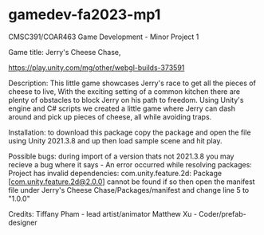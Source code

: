 # gamedev-fa2023-mp1
CMSC391/COAR463 Game Development - Minor Project 1

Game title: Jerry's Cheese Chase,

<https://play.unity.com/mg/other/webgl-builds-373591>

Description: This little game showcases Jerry's race to get all the pieces of cheese to live, With the exciting setting of a common kitchen there are plenty of obstacles to block Jerry on his path to freedom. Using Unity's engine and C# scripts we created a little game where Jerry can dash around and pick up pieces of cheese, all while avoiding traps. 

Installation: to download this package copy the package and open the file using Unity 2021.3.8 and up
then load sample scene and hit play.

Possible bugs: during import of a version thats not 2021.3.8 you may recieve a bug where it says -
An error occurred while resolving packages:
  Project has invalid dependencies:
    com.unity.feature.2d: Package [com.unity.feature.2d@2.0.0] cannot be found
if so then open the manifest file under Jerry's Cheese Chase/Packages/manifest and change line 5 to "1.0.0"

Credits:
Tiffany Pham - lead artist/animator
Matthew Xu - Coder/prefab-designer
